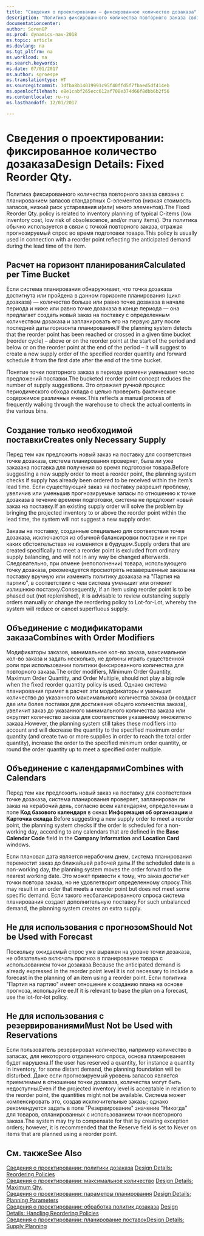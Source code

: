 ```yaml
---
title: "Сведения о проектировании — фиксированное количество дозаказа"
description: "Политика фиксированного количества повторного заказа связана с планированием запасов стандартных С-элементов (низкая стоимость запасов, низкий риск устаревания и(или) много элементов). Эта политика обычно используется в связи с точкой повторного заказа, отражая прогнозируемый спрос во время подготовки товара."
documentationcenter: 
author: SorenGP
ms.prod: dynamics-nav-2018
ms.topic: article
ms.devlang: na
ms.tgt_pltfrm: na
ms.workload: na
ms.search.keywords: 
ms.date: 07/01/2017
ms.author: sgroespe
ms.translationtype: HT
ms.sourcegitcommit: 1dfba8b14019991c95f40ffd5f7fbaed5df414eb
ms.openlocfilehash: e8e1cabf265ecc612af708e374d66f8dbb6b2f56
ms.contentlocale: ru-ru
ms.lasthandoff: 12/01/2017

---
```

# <a name="design-details-fixed-reorder-qty"></a><span data-ttu-id="a0a1e-104">Сведения о проектировании: фиксированное количество дозаказа</span><span class="sxs-lookup"><span data-stu-id="a0a1e-104">Design Details: Fixed Reorder Qty.</span></span>
<span data-ttu-id="a0a1e-105">Политика фиксированного количества повторного заказа связана с планированием запасов стандартных С-элементов (низкая стоимость запасов, низкий риск устаревания и(или) много элементов).</span><span class="sxs-lookup"><span data-stu-id="a0a1e-105">The Fixed Reorder Qty. policy is related to inventory planning of typical C-items (low inventory cost, low risk of obsolescence, and/or many items).</span></span> <span data-ttu-id="a0a1e-106">Эта политика обычно используется в связи с точкой повторного заказа, отражая прогнозируемый спрос во время подготовки товара.</span><span class="sxs-lookup"><span data-stu-id="a0a1e-106">This policy is usually used in connection with a reorder point reflecting the anticipated demand during the lead time of the item.</span></span>  

## <a name="calculated-per-time-bucket"></a><span data-ttu-id="a0a1e-107">Расчет на горизонт планирования</span><span class="sxs-lookup"><span data-stu-id="a0a1e-107">Calculated per Time Bucket</span></span>  
 <span data-ttu-id="a0a1e-108">Если система планирования обнаруживает, что точка дозаказа достигнута или пройдена в данном горизонте планирования (цикл дозаказа) — количество больше или равно точке дозаказа в начале периода и ниже или равно точке дозаказа в конце периода — она предлагает создать новый заказ на поставку с определенным количеством дозаказа и запланировать его на первую дату после последней даты горизонта планирования.</span><span class="sxs-lookup"><span data-stu-id="a0a1e-108">If the planning system detects that the reorder point has been reached or crossed in a given time bucket (reorder cycle) – above or on the reorder point at the start of the period and below or on the reorder point at the end of the period – it will suggest to create a new supply order of the specified reorder quantity and forward schedule it from the first date after the end of the time bucket.</span></span>  

 <span data-ttu-id="a0a1e-109">Понятие точки повторного заказа в периоде времени уменьшает число предложений поставки.</span><span class="sxs-lookup"><span data-stu-id="a0a1e-109">The bucketed reorder point concept reduces the number of supply suggestions.</span></span> <span data-ttu-id="a0a1e-110">Это отражает ручной процесс периодического обхода склада с целью проверить фактическое содержимое различных ячеек.</span><span class="sxs-lookup"><span data-stu-id="a0a1e-110">This reflects a manual process of frequently walking through the warehouse to check the actual contents in the various bins.</span></span>  

## <a name="creates-only-necessary-supply"></a><span data-ttu-id="a0a1e-111">Создание только необходимой поставки</span><span class="sxs-lookup"><span data-stu-id="a0a1e-111">Creates only Necessary Supply</span></span>  
 <span data-ttu-id="a0a1e-112">Перед тем как предложить новый заказ на поставку для соответствия точке дозаказа, система планирования проверяет, была ли уже заказана поставка для получения во время подготовки товара.</span><span class="sxs-lookup"><span data-stu-id="a0a1e-112">Before suggesting a new supply order to meet a reorder point, the planning system checks if supply has already been ordered to be received within the item’s lead time.</span></span> <span data-ttu-id="a0a1e-113">Если существующий заказ на поставку разрешит проблему, увеличив или уменьшив прогнозируемые запасы по отношению к точке дозаказа в течение времени подготовки, система не предложит новый заказ на поставку.</span><span class="sxs-lookup"><span data-stu-id="a0a1e-113">If an existing supply order will solve the problem by bringing the projected inventory to or above the reorder point within the lead time, the system will not suggest a new supply order.</span></span>  

 <span data-ttu-id="a0a1e-114">Заказы на поставку, созданные специально для соответствия точке дозаказа, исключаются из обычной балансировки поставки и ни при каких обстоятельствах не изменятся в будущем.</span><span class="sxs-lookup"><span data-stu-id="a0a1e-114">Supply orders that are created specifically to meet a reorder point is excluded from ordinary supply balancing, and will not in any way be changed afterwards.</span></span> <span data-ttu-id="a0a1e-115">Следовательно, при отмене (непополнении) товара, использующего точку дозаказа, рекомендуется просмотреть незавершенные заказы на поставку вручную или изменить политику дозаказа на "Партия на партию", в соответствии с чем система уменьшит или отменит излишнюю поставку.</span><span class="sxs-lookup"><span data-stu-id="a0a1e-115">Consequently, if an item using reorder point is to be phased out (not replenished), it is advisable to review outstanding supply orders manually or change the reordering policy to Lot-for-Lot, whereby the system will reduce or cancel superfluous supply.</span></span>  

## <a name="combines-with-order-modifiers"></a><span data-ttu-id="a0a1e-116">Объединение с модификаторами заказа</span><span class="sxs-lookup"><span data-stu-id="a0a1e-116">Combines with Order Modifiers</span></span>  
 <span data-ttu-id="a0a1e-117">Модификаторы заказов, минимальное кол-во заказа, максимальное кол-во заказа и задать несколько, не должны играть существенной роли при использовании политики фиксированного количества для повторного заказа.</span><span class="sxs-lookup"><span data-stu-id="a0a1e-117">The order modifiers, Minimum Order Quantity, Maximum Order Quantity, and Order Multiple, should not play a big role when the fixed reorder quantity policy is used.</span></span> <span data-ttu-id="a0a1e-118">Однако система планирования примет в расчет эти модификаторы и уменьшит количество до указанного максимального количества заказа (и создаст две или более поставки для достижения общего количества заказа), увеличит заказ до указанного минимального количества заказа или округлит количество заказа для соответствия указанному множителю заказа.</span><span class="sxs-lookup"><span data-stu-id="a0a1e-118">However, the planning system still takes these modifiers into account and will decrease the quantity to the specified maximum order quantity (and create two or more supplies in order to reach the total order quantity), increase the order to the specified minimum order quantity, or round the order quantity up to meet a specified order multiple.</span></span>  

## <a name="combines-with-calendars"></a><span data-ttu-id="a0a1e-119">Объединение с календарями</span><span class="sxs-lookup"><span data-stu-id="a0a1e-119">Combines with Calendars</span></span>  
 <span data-ttu-id="a0a1e-120">Перед тем как предложить новый заказ на поставку для соответствия точке дозаказа, система планирования проверяет, запланирован ли заказ на нерабочий день, согласно всем календарям, определенным в поле **Код базового календаря** в окнах **Информация об организации** и **Карточка склада**.</span><span class="sxs-lookup"><span data-stu-id="a0a1e-120">Before suggesting a new supply order to meet a reorder point, the planning system checks if the order is scheduled for a non-working day, according to any calendars that are defined in the **Base Calendar Code** field in the **Company Information** and **Location Card** windows.</span></span>  

 <span data-ttu-id="a0a1e-121">Если плановая дата является нерабочим днем, система планирования переместит заказ до ближайшей рабочей даты.</span><span class="sxs-lookup"><span data-stu-id="a0a1e-121">If the scheduled date is a non-working day, the planning system moves the order forward to the nearest working date.</span></span> <span data-ttu-id="a0a1e-122">Это может привести к тому, что заказ достигнет точки повтора заказа, но не удовлетворит определенному спросу.</span><span class="sxs-lookup"><span data-stu-id="a0a1e-122">This may result in an order that meets a reorder point but does not meet some specific demand.</span></span> <span data-ttu-id="a0a1e-123">Если такого несбалансированного спроса система планирования создает дополнительную поставку.</span><span class="sxs-lookup"><span data-stu-id="a0a1e-123">For such unbalanced demand, the planning system creates an extra supply.</span></span>  

## <a name="should-not-be-used-with-forecast"></a><span data-ttu-id="a0a1e-124">Не для использования с прогнозом</span><span class="sxs-lookup"><span data-stu-id="a0a1e-124">Should Not be Used with Forecast</span></span>  
 <span data-ttu-id="a0a1e-125">Поскольку ожидаемый спрос уже выражен на уровне точки дозаказа, не обязательно включать прогноз в планирование товара с использованием точки дозаказа.</span><span class="sxs-lookup"><span data-stu-id="a0a1e-125">Because the anticipated demand is already expressed in the reorder point level it is not necessary to include a forecast in the planning of an item using a reorder point.</span></span> <span data-ttu-id="a0a1e-126">Если политика "Партия на партию" имеет отношение к созданию плана на основе прогноза, используйте ее.</span><span class="sxs-lookup"><span data-stu-id="a0a1e-126">If it is relevant to base the plan on a forecast, use the lot-for-lot policy.</span></span>  

## <a name="must-not-be-used-with-reservations"></a><span data-ttu-id="a0a1e-127">Не для использования с резервированиями</span><span class="sxs-lookup"><span data-stu-id="a0a1e-127">Must Not be Used with Reservations</span></span>  
 <span data-ttu-id="a0a1e-128">Если пользователь резервировал количество, например количество в запасах, для некоторого отдаленного спроса, основа планирования будет нарушена.</span><span class="sxs-lookup"><span data-stu-id="a0a1e-128">If the user has reserved a quantity, for instance a quantity in inventory, for some distant demand, the planning foundation will be disturbed.</span></span> <span data-ttu-id="a0a1e-129">Даже если прогнозируемый уровень запасов является приемлемым в отношении точки дозаказа, количества могут быть недоступны.</span><span class="sxs-lookup"><span data-stu-id="a0a1e-129">Even if the projected inventory level is acceptable in relation to the reorder point, the quantities might not be available.</span></span> <span data-ttu-id="a0a1e-130">Система может компенсировать это, создав исключительные заказы; однако рекомендуется задать в поле "Резервирование" значение "Никогда" для товаров, спланированных с использованием точки повторного заказа.</span><span class="sxs-lookup"><span data-stu-id="a0a1e-130">The system may try to compensate for that by creating exception orders; however, it is recommended that the Reserve field is set to Never on items that are planned using a reorder point.</span></span>  

## <a name="see-also"></a><span data-ttu-id="a0a1e-131">См. также</span><span class="sxs-lookup"><span data-stu-id="a0a1e-131">See Also</span></span>  
 <span data-ttu-id="a0a1e-132">[Сведения о проектировании: политики дозаказа](design-details-reordering-policies.md) </span><span class="sxs-lookup"><span data-stu-id="a0a1e-132">[Design Details: Reordering Policies](design-details-reordering-policies.md) </span></span>  
 <span data-ttu-id="a0a1e-133">[Сведения о проектировании: максимальное количество](design-details-maximum-qty.md) </span><span class="sxs-lookup"><span data-stu-id="a0a1e-133">[Design Details: Maximum Qty.](design-details-maximum-qty.md) </span></span>  
 <span data-ttu-id="a0a1e-134">[Сведения о проектировании: параметры планирования](design-details-planning-parameters.md) </span><span class="sxs-lookup"><span data-stu-id="a0a1e-134">[Design Details: Planning Parameters](design-details-planning-parameters.md) </span></span>  
 <span data-ttu-id="a0a1e-135">[Сведения о проектировании: обработка политик дозаказа](design-details-handling-reordering-policies.md) </span><span class="sxs-lookup"><span data-stu-id="a0a1e-135">[Design Details: Handling Reordering Policies](design-details-handling-reordering-policies.md) </span></span>  
 [<span data-ttu-id="a0a1e-136">Сведения о проектировании: планирование поставок</span><span class="sxs-lookup"><span data-stu-id="a0a1e-136">Design Details: Supply Planning</span></span>](design-details-supply-planning.md)


